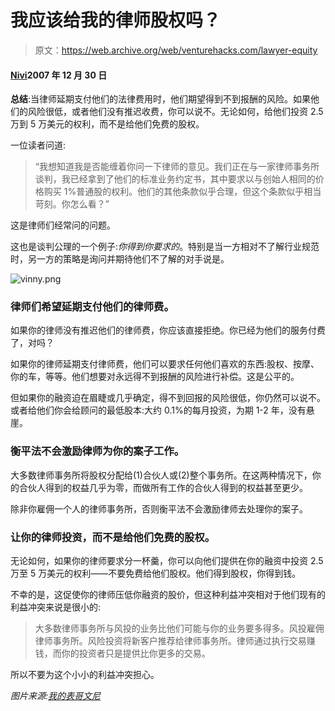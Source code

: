 # 我应该给我的律师股权吗？

> 原文：<https://web.archive.org/web/venturehacks.com/lawyer-equity>

#### [Nivi](/web/20221205123507/https://venturehacks.com/about)2007 年 12 月 30 日

**总结**:当律师延期支付他们的法律费用时，他们期望得到不到报酬的风险。如果他们的风险很低，或者他们没有推迟收费，你可以说不。无论如何，给他们投资 2.5 万到 5 万美元的权利，而不是给他们免费的股权。

一位读者问道:

> “我想知道我是否能缠着你问一下律师的意见。我们正在与一家律师事务所谈判，我已经拿到了他们的标准业务约定书，其中要求以与创始人相同的价格购买 1%普通股的权利。他们的其他条款似乎合理，但这个条款似乎相当苛刻。你怎么看？”

这是律师们经常问的问题。

这也是谈判公理的一个例子:*你得到你要求的*。特别是当一方相对不了解行业规范时，另一方的策略是询问并期待他们不了解的对手说是。

![vinny.png](img/d935a2ed175be308a97d472e03dd8257.png)

### 律师们希望延期支付他们的律师费。

如果你的律师没有推迟他们的律师费，你应该直接拒绝。你已经为他们的服务付费了，对吗？

如果你的律师延期支付律师费，他们可以要求任何他们喜欢的东西:股权、按摩、你的车，等等。他们想要对永远得不到报酬的风险进行补偿。这是公平的。

但如果你的融资迫在眉睫或几乎确定，得不到回报的风险很低，你仍然可以说不。或者给他们你会给顾问的最低股本:大约 0.1%的每月投资，为期 1-2 年，没有悬崖。

### 衡平法不会激励律师为你的案子工作。

大多数律师事务所将股权分配给(1)合伙人或(2)整个事务所。在这两种情况下，你的合伙人得到的权益几乎为零，而做所有工作的合伙人得到的权益甚至更少。

除非你雇佣一个人的律师事务所，否则衡平法不会激励律师去处理你的案子。

### 让你的律师投资，而不是给他们免费的股权。

无论如何，如果你的律师要求分一杯羹，你可以向他们提供在你的融资中投资 2.5 万至 5 万美元的权利——不要免费给他们股权。他们得到股权，你得到钱。

不幸的是，这促使你的律师压低你融资的股价，但这种利益冲突相对于他们现有的利益冲突来说是很小的:

> 大多数律师事务所与风投的业务比他们可能与你的业务要多得多。风投雇佣律师事务所。风险投资将新客户推荐给律师事务所。律师通过执行交易赚钱，而你的投资者只是提供比你更多的交易。

所以不要为这个小小的利益冲突担心。

*图片来源:[我的表哥文尼](https://web.archive.org/web/20221205123507/http://www.youtube.com/watch?v=1q7mjoxHzm4)*